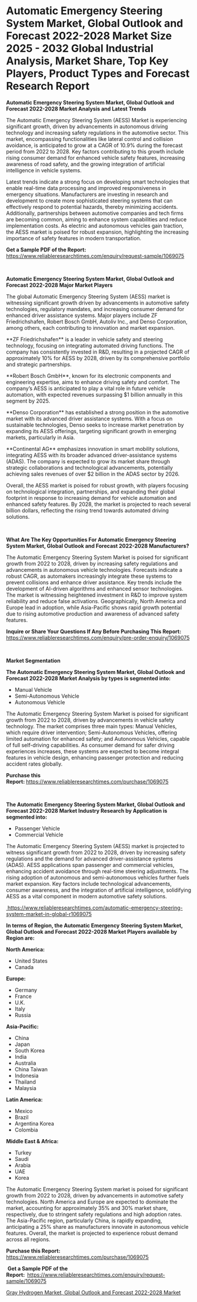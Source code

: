 <p><h1>Automatic Emergency Steering System Market, Global Outlook and Forecast 2022-2028 Market Size 2025 - 2032 Global Industrial Analysis, Market Share, Top Key Players, Product Types and Forecast Research Report</h1></p><p><strong>Automatic Emergency Steering System Market, Global Outlook and Forecast 2022-2028 Market Analysis and Latest Trends</strong></p>
<p><p>The Automatic Emergency Steering System (AESS) Market is experiencing significant growth, driven by advancements in autonomous driving technology and increasing safety regulations in the automotive sector. This market, encompassing functionalities like lateral control and collision avoidance, is anticipated to grow at a CAGR of 10.9% during the forecast period from 2022 to 2028. Key factors contributing to this growth include rising consumer demand for enhanced vehicle safety features, increasing awareness of road safety, and the growing integration of artificial intelligence in vehicle systems.</p><p>Latest trends indicate a strong focus on developing smart technologies that enable real-time data processing and improved responsiveness in emergency situations. Manufacturers are investing in research and development to create more sophisticated steering systems that can effectively respond to potential hazards, thereby minimizing accidents. Additionally, partnerships between automotive companies and tech firms are becoming common, aiming to enhance system capabilities and reduce implementation costs. As electric and autonomous vehicles gain traction, the AESS market is poised for robust expansion, highlighting the increasing importance of safety features in modern transportation.</p></p>
<p><strong>Get a Sample PDF of the Report:&nbsp;</strong> <a href="https://www.reliableresearchtimes.com/enquiry/request-sample/1069075?utm_campaign=2196&utm_medium=2&utm_source=Github&utm_content=ia&utm_term=21032025&utm_id=automatic-emergency-steering-system-market-global-outlook-and-forecast-2022-2028">https://www.reliableresearchtimes.com/enquiry/request-sample/1069075</a></p>
<p>&nbsp;</p>
<p><strong>Automatic Emergency Steering System Market, Global Outlook and Forecast 2022-2028 Major Market Players</strong></p>
<p><p>The global Automatic Emergency Steering System (AESS) market is witnessing significant growth driven by advancements in automotive safety technologies, regulatory mandates, and increasing consumer demand for enhanced driver assistance systems. Major players include ZF Friedrichshafen, Robert Bosch GmbH, Autoliv Inc., and Denso Corporation, among others, each contributing to innovation and market expansion.</p><p>**ZF Friedrichshafen** is a leader in vehicle safety and steering technology, focusing on integrating automated driving functions. The company has consistently invested in R&D, resulting in a projected CAGR of approximately 10% for AESS by 2028, driven by its comprehensive portfolio and strategic partnerships.</p><p>**Robert Bosch GmbH**, known for its electronic components and engineering expertise, aims to enhance driving safety and comfort. The company’s AESS is anticipated to play a vital role in future vehicle automation, with expected revenues surpassing $1 billion annually in this segment by 2025.</p><p>**Denso Corporation** has established a strong position in the automotive market with its advanced driver assistance systems. With a focus on sustainable technologies, Denso seeks to increase market penetration by expanding its AESS offerings, targeting significant growth in emerging markets, particularly in Asia.</p><p>**Continental AG** emphasizes innovation in smart mobility solutions, integrating AESS with its broader advanced driver-assistance systems (ADAS). The company is expected to grow its market share through strategic collaborations and technological advancements, potentially achieving sales revenues of over $2 billion in the ADAS sector by 2026.</p><p>Overall, the AESS market is poised for robust growth, with players focusing on technological integration, partnerships, and expanding their global footprint in response to increasing demand for vehicle automation and enhanced safety features. By 2028, the market is projected to reach several billion dollars, reflecting the rising trend towards automated driving solutions.</p></p>
<p>&nbsp;</p>
<p><strong>What Are The Key Opportunities For Automatic Emergency Steering System Market, Global Outlook and Forecast 2022-2028 Manufacturers?</strong></p>
<p><p>The Automatic Emergency Steering System Market is poised for significant growth from 2022 to 2028, driven by increasing safety regulations and advancements in autonomous vehicle technologies. Forecasts indicate a robust CAGR, as automakers increasingly integrate these systems to prevent collisions and enhance driver assistance. Key trends include the development of AI-driven algorithms and enhanced sensor technologies. The market is witnessing heightened investment in R&D to improve system reliability and reduce false activations. Geographically, North America and Europe lead in adoption, while Asia-Pacific shows rapid growth potential due to rising automotive production and awareness of advanced safety features.</p></p>
<p><strong>Inquire or Share Your Questions If Any Before Purchasing This Report:</strong> <a href="https://www.reliableresearchtimes.com/enquiry/pre-order-enquiry/1069075?utm_campaign=2196&utm_medium=2&utm_source=Github&utm_content=ia&utm_term=21032025&utm_id=automatic-emergency-steering-system-market-global-outlook-and-forecast-2022-2028">https://www.reliableresearchtimes.com/enquiry/pre-order-enquiry/1069075</a></p>
<p>&nbsp;</p>
<p><strong>Market Segmentation</strong></p>
<p><strong>The Automatic Emergency Steering System Market, Global Outlook and Forecast 2022-2028 Market Analysis by types is segmented into:</strong></p>
<p><ul><li>Manual Vehicle</li><li>Semi-Autonomous Vehicle</li><li>Autonomous Vehicle</li></ul></p>
<p><p>The Automatic Emergency Steering System Market is poised for significant growth from 2022 to 2028, driven by advancements in vehicle safety technology. The market comprises three main types: Manual Vehicles, which require driver intervention; Semi-Autonomous Vehicles, offering limited automation for enhanced safety; and Autonomous Vehicles, capable of full self-driving capabilities. As consumer demand for safer driving experiences increases, these systems are expected to become integral features in vehicle design, enhancing passenger protection and reducing accident rates globally.</p></p>
<p><strong>Purchase this Report:&nbsp;</strong><a href="https://www.reliableresearchtimes.com/purchase/1069075?utm_campaign=2196&utm_medium=2&utm_source=Github&utm_content=ia&utm_term=21032025&utm_id=automatic-emergency-steering-system-market-global-outlook-and-forecast-2022-2028">https://www.reliableresearchtimes.com/purchase/1069075</a></p>
<p>&nbsp;</p>
<p><strong>The Automatic Emergency Steering System Market, Global Outlook and Forecast 2022-2028 Market Industry Research by Application is segmented into:</strong></p>
<p><ul><li>Passenger Vehicle</li><li>Commercial Vehicle</li></ul></p>
<p><p>The Automatic Emergency Steering System (AESS) market is projected to witness significant growth from 2022 to 2028, driven by increasing safety regulations and the demand for advanced driver-assistance systems (ADAS). AESS applications span passenger and commercial vehicles, enhancing accident avoidance through real-time steering adjustments. The rising adoption of autonomous and semi-autonomous vehicles further fuels market expansion. Key factors include technological advancements, consumer awareness, and the integration of artificial intelligence, solidifying AESS as a vital component in modern automotive safety solutions.</p></p>
<p><a href="https://www.reliableresearchtimes.com/automatic-emergency-steering-system-market-in-global-r1069075?utm_campaign=2196&utm_medium=2&utm_source=Github&utm_content=ia&utm_term=21032025&utm_id=automatic-emergency-steering-system-market-global-outlook-and-forecast-2022-2028">&nbsp;https://www.reliableresearchtimes.com/automatic-emergency-steering-system-market-in-global-r1069075</a></p>
<p><strong>In terms of Region, the Automatic Emergency Steering System Market, Global Outlook and Forecast 2022-2028 Market Players available by Region are:</strong></p>
<p>
    <p> <strong> North America: </strong>
        <ul>
            <li>United States</li>
            <li>Canada</li>
        </ul>
        </p> 
    <p> <strong> Europe: </strong>
        <ul>
            <li>Germany</li>
            <li>France</li>
            <li>U.K.</li>
            <li>Italy</li>
            <li>Russia</li>
        </ul>
        </p> 
    <p> <strong> Asia-Pacific: </strong>
        <ul>
            <li>China</li>
            <li>Japan</li>
            <li>South Korea</li>
            <li>India</li>
            <li>Australia</li>
            <li>China Taiwan</li>
            <li>Indonesia</li>
            <li>Thailand</li>
            <li>Malaysia</li>
        </ul>
        </p> 
    <p> <strong> Latin America: </strong>
        <ul>
            <li>Mexico</li>
            <li>Brazil</li>
            <li>Argentina Korea</li>
            <li>Colombia</li>
        </ul>
        </p> 
    <p> <strong> Middle East & Africa: </strong>
        <ul>
            <li>Turkey</li>
            <li>Saudi</li>
            <li>Arabia</li>
            <li>UAE</li>
            <li>Korea</li>
        </ul>
    </p>
    </p>
<p><p>The Automatic Emergency Steering System market is poised for significant growth from 2022 to 2028, driven by advancements in automotive safety technologies. North America and Europe are expected to dominate the market, accounting for approximately 35% and 30% market share, respectively, due to stringent safety regulations and high adoption rates. The Asia-Pacific region, particularly China, is rapidly expanding, anticipating a 25% share as manufacturers innovate in autonomous vehicle features. Overall, the market is projected to experience robust demand across all regions.</p></p>
<p><strong>Purchase this Report: </strong><a href="https://www.reliableresearchtimes.com/purchase/1069075?utm_campaign=2196&utm_medium=2&utm_source=Github&utm_content=ia&utm_term=21032025&utm_id=automatic-emergency-steering-system-market-global-outlook-and-forecast-2022-2028">https://www.reliableresearchtimes.com/purchase/1069075</a></p>
<p>&nbsp;<strong>Get a Sample PDF of the Report:&nbsp;&nbsp;</strong><a href="https://www.reliableresearchtimes.com/enquiry/request-sample/1069075?utm_campaign=2196&utm_medium=2&utm_source=Github&utm_content=ia&utm_term=21032025&utm_id=automatic-emergency-steering-system-market-global-outlook-and-forecast-2022-2028">https://www.reliableresearchtimes.com/enquiry/request-sample/1069075</a></p>
<p><strong></strong></p>
<p><p><a href="https://github.com/MariaWashington76/Market-Research-Report-List-2/blob/main/gray-hydrogen-market-global-outlook-and-forecast-2022-2028-market.md?utm_campaign=2196&utm_medium=2&utm_source=Github&utm_content=ia&utm_term=21032025&utm_id=automatic-emergency-steering-system-market-global-outlook-and-forecast-2022-2028">Gray Hydrogen Market, Global Outlook and Forecast 2022-2028 Market</a></p></p>